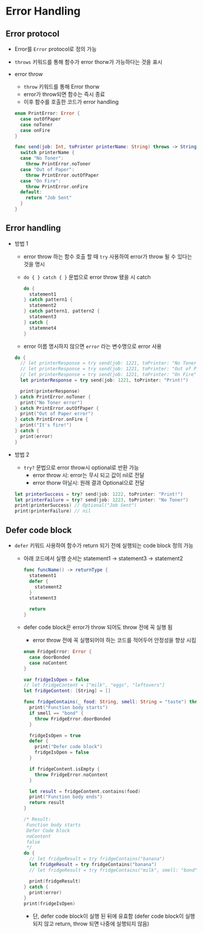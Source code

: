 # Error Handling

## Error protocol

- Error를 `Error` protocol로 정의 가능
- `throws` 키워드를 통해 함수가 error thorw가 가능하다는 것을 표시
- error throw

  - `throw` 키워드를 통해 Error thorw
  - error가 throw되면 함수는 즉시 종료
  - 이후 함수를 호출한 코드가 error handling

  ```swift
  enum PrintError: Error {
    case outOfPaper
    case noToner
    case onFire
  }

  func send(job: Int, toPrinter printerName: String) throws -> String {
    switch printerName {
    case "No Toner":
      throw PrintError.noToner
    case "Out of Paper":
      throw PrintError.outOfPaper
    case "On Fire":
      throw PrintError.onFire
    default:
      return "Job Sent"
    }
  }
  ```

## Error handling

- 방법 1

  - error throw 하는 함수 호출 할 때 `try` 사용하여 error가 throw 될 수 있다는 것을 명시
  - `do { } catch { }` 문법으로 error throw 됐을 시 catch

    ```swift
    do {
      statement1
    } catch pattern1 {
      statement2
    } catch pattern1, pattern2 {
      statement3
    } catch {
      statemnet4
    }
    ```

  - error 이름 명시하지 않으면 `error` 라는 변수명으로 error 사용

  ```swift
  do {
    // let printerResponse = try send(job: 1221, toPrinter: "No Toner")
    // let printerResponse = try send(job: 1221, toPrinter: "Out of Paper")
    // let printerResponse = try send(job: 1221, toPrinter: "On Fire")
    let printerResponse = try send(job: 1221, toPrinter: "Print!")

    print(printerResponse)
  } catch PrintError.noToner {
    print("No Toner error")
  } catch PrintError.outOfPaper {
    print("Out of Paper error")
  } catch PrintError.onFire {
    print("It's fire!")
  } catch {
    print(error)
  }
  ```

- 방법 2
  - `try?` 문법으로 error throw시 optional로 반환 가능
    - error throw 시: error는 무시 되고 값이 nil로 전달
    - error thorw 아닐시: 원래 결과 Optional으로 전달
  ```swift
  let printerSuccess = try? send(job: 1222, toPrinter: "Print!")
  let printerFailure = try? send(job: 1223, toPrinter: "No Toner")
  print(printerSuccess) // Optional("Job Sent")
  print(printerFailure) // nil
  ```

## Defer code block

- `defer` 키워드 사용하여 함수가 return 되기 전에 실행되는 code block 정의 가능

  - 아래 코드에서 실행 순서는 statement1 -> statement3 -> statement2

    ```swift
    func funcName() -> returnType {
      statement1
      defer {
        statement2
      }
      statement3

      return
    }
    ```

  - defer code block은 error가 throw 되어도 throw 전에 꼭 실행 됨

    - error throw 전에 꼭 실행되어야 하는 코드를 적어두어 안정성을 향상 시킴

    ```swift
    enum FridgeError: Error {
      case doorBonded
      case noContent
    }

    var fridgeIsOpen = false
    // let fridgeContent = ["milk", "eggs", "leftovers"]
    let fridgeContent: [String] = []

    func fridgeContains(_ food: String, smell: String = "taste") throws -> Bool {
      print("Function body starts")
      if smell == "bond" {
        throw FridgeError.doorBonded
      }

      fridgeIsOpen = true
      defer {
        print("Defer code block")
        fridgeIsOpen = false
      }

      if fridgeContent.isEmpty {
        throw FridgeError.noContent
      }

      let result = fridgeContent.contains(food)
      print("Function body ends")
      return result
    }

    /* Result:
     Function body starts
     Defer Code block
     noContent
     false
     */
    do {
      // let fridgeResult = try fridgeContains("banana")
      let fridgeResult = try fridgeContains("banana")
      // let fridgeResult = try fridgeContains("milk", smell: "bond")

      print(fridgeResult)
    } catch {
      print(error)
    }
    print(fridgeIsOpen)

    ```

    - 단, defer code block이 실행 된 뒤에 유효함 (defer code block이 실행되지 않고 return, throw 되면 나중에 실행되지 않음)
